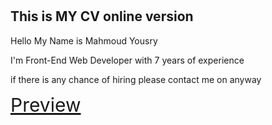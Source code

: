 # <h2>This is MY CV online version</h2>
<p>Hello My Name is Mahmoud Yousry</p>
<p>I'm Front-End Web Developer with 7 years of experience</p>

<p>if there is any chance of hiring please contact me on anyway</p>

<a style="font-size: 30px;" href="http://hodapro.epizy.com/cv/">Preview</a>





